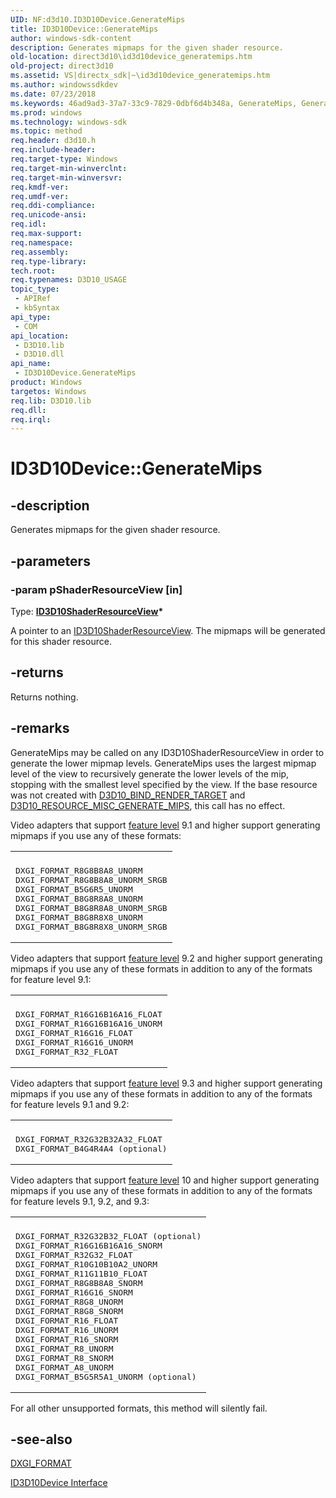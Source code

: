 ```yaml
---
UID: NF:d3d10.ID3D10Device.GenerateMips
title: ID3D10Device::GenerateMips
author: windows-sdk-content
description: Generates mipmaps for the given shader resource.
old-location: direct3d10\id3d10device_generatemips.htm
old-project: direct3d10
ms.assetid: VS|directx_sdk|~\id3d10device_generatemips.htm
ms.author: windowssdkdev
ms.date: 07/23/2018
ms.keywords: 46ad9ad3-37a7-33c9-7829-0dbf6d4b348a, GenerateMips, GenerateMips method [Direct3D 10], GenerateMips method [Direct3D 10],ID3D10Device interface, ID3D10Device interface [Direct3D 10],GenerateMips method, ID3D10Device.GenerateMips, ID3D10Device::GenerateMips, d3d10/ID3D10Device::GenerateMips, direct3d10.id3d10device_generatemips
ms.prod: windows
ms.technology: windows-sdk
ms.topic: method
req.header: d3d10.h
req.include-header: 
req.target-type: Windows
req.target-min-winverclnt: 
req.target-min-winversvr: 
req.kmdf-ver: 
req.umdf-ver: 
req.ddi-compliance: 
req.unicode-ansi: 
req.idl: 
req.max-support: 
req.namespace: 
req.assembly: 
req.type-library: 
tech.root: 
req.typenames: D3D10_USAGE
topic_type:
 - APIRef
 - kbSyntax
api_type:
 - COM
api_location:
 - D3D10.lib
 - D3D10.dll
api_name:
 - ID3D10Device.GenerateMips
product: Windows
targetos: Windows
req.lib: D3D10.lib
req.dll: 
req.irql: 
---
```


# ID3D10Device::GenerateMips


## -description


Generates mipmaps for the given shader resource.


## -parameters




### -param pShaderResourceView [in]

Type: <b><a href="https://msdn.microsoft.com/303076f3-6057-4f7c-9aa8-a6dd72235ecc">ID3D10ShaderResourceView</a>*</b>

A pointer to an <a href="https://msdn.microsoft.com/303076f3-6057-4f7c-9aa8-a6dd72235ecc">ID3D10ShaderResourceView</a>. The mipmaps will be generated for this shader resource.


## -returns



Returns nothing.




## -remarks



GenerateMips may be called on any ID3D10ShaderResourceView in order to generate the lower mipmap levels. GenerateMips uses the largest mipmap level of the view to recursively generate the lower levels of the mip, stopping with the smallest level specified by the view. If the base resource was not created with <a href="https://msdn.microsoft.com/3bbefc3b-ad05-499b-bbec-f370bf08a7f4">D3D10_BIND_RENDER_TARGET</a> and <a href="https://msdn.microsoft.com/bdcb4e87-0285-4e96-a7ce-e08a43d3a4cb">D3D10_RESOURCE_MISC_GENERATE_MIPS</a>, this call has no effect.

Video adapters that support <a href="https://msdn.microsoft.com/5ad0525c-249f-452d-950b-df8fa2addde2">feature level</a> 9.1 and higher support generating mipmaps if you use any of these formats:

<div class="code"><span codelanguage=""><table>
<tr>
<th></th>
</tr>
<tr>
<td>
<pre>
DXGI_FORMAT_R8G8B8A8_UNORM
DXGI_FORMAT_R8G8B8A8_UNORM_SRGB
DXGI_FORMAT_B5G6R5_UNORM
DXGI_FORMAT_B8G8R8A8_UNORM
DXGI_FORMAT_B8G8R8A8_UNORM_SRGB
DXGI_FORMAT_B8G8R8X8_UNORM
DXGI_FORMAT_B8G8R8X8_UNORM_SRGB
</pre>
</td>
</tr>
</table></span></div>
Video adapters that support <a href="https://msdn.microsoft.com/5ad0525c-249f-452d-950b-df8fa2addde2">feature level</a> 9.2 and higher support generating mipmaps if you use any of these formats in addition to any of the formats for feature level 9.1:

<div class="code"><span codelanguage=""><table>
<tr>
<th></th>
</tr>
<tr>
<td>
<pre>
DXGI_FORMAT_R16G16B16A16_FLOAT
DXGI_FORMAT_R16G16B16A16_UNORM
DXGI_FORMAT_R16G16_FLOAT
DXGI_FORMAT_R16G16_UNORM
DXGI_FORMAT_R32_FLOAT
</pre>
</td>
</tr>
</table></span></div>
Video adapters that support <a href="https://msdn.microsoft.com/5ad0525c-249f-452d-950b-df8fa2addde2">feature level</a> 9.3 and higher support generating mipmaps if you use any of these formats in addition to any of the formats for feature levels 9.1 and 9.2:

<div class="code"><span codelanguage=""><table>
<tr>
<th></th>
</tr>
<tr>
<td>
<pre>
DXGI_FORMAT_R32G32B32A32_FLOAT
DXGI_FORMAT_B4G4R4A4 (optional)
</pre>
</td>
</tr>
</table></span></div>
Video adapters that support <a href="https://msdn.microsoft.com/5ad0525c-249f-452d-950b-df8fa2addde2">feature level</a> 10 and higher support generating mipmaps if you use any of these formats in addition to any of the formats for feature levels 9.1, 9.2, and 9.3:

<div class="code"><span codelanguage=""><table>
<tr>
<th></th>
</tr>
<tr>
<td>
<pre>
DXGI_FORMAT_R32G32B32_FLOAT (optional)
DXGI_FORMAT_R16G16B16A16_SNORM
DXGI_FORMAT_R32G32_FLOAT
DXGI_FORMAT_R10G10B10A2_UNORM
DXGI_FORMAT_R11G11B10_FLOAT
DXGI_FORMAT_R8G8B8A8_SNORM
DXGI_FORMAT_R16G16_SNORM
DXGI_FORMAT_R8G8_UNORM
DXGI_FORMAT_R8G8_SNORM
DXGI_FORMAT_R16_FLOAT
DXGI_FORMAT_R16_UNORM
DXGI_FORMAT_R16_SNORM
DXGI_FORMAT_R8_UNORM
DXGI_FORMAT_R8_SNORM
DXGI_FORMAT_A8_UNORM
DXGI_FORMAT_B5G5R5A1_UNORM (optional)
</pre>
</td>
</tr>
</table></span></div>
For all other unsupported formats, this method will silently fail.




## -see-also




<a href="https://msdn.microsoft.com/dce61bc4-4ed5-4e64-84e8-6db88025e5c2">DXGI_FORMAT</a>



<a href="https://msdn.microsoft.com/63c7fca3-5575-41a7-9bdf-2582e6b9c182">ID3D10Device Interface</a>
 

 

